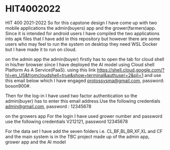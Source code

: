 # HIT4002022
HIT 400 2021-2022
So for this capstone design I have come up with two mobile applications the admin(buyers) app and the grower(farmers)app. Since it is intended for android users I have compiled the two applications into apk files that I have add in this repository but however there are some users who may feel to run the system on desktop they need WSL Docker but I have made it to run on cloud.

on the admin app the admin(buyer) firstly has to open the tab for cloud shell in his/her browser since I have deployed the AI model using Cloud shell Platform As A Service(PaaS). using this link https://shell.cloud.google.com/?hl=en_US&fromcloudshell=true&show=terminal&authuser=2&pli=1 and use this email below which I have engaged protossysma@gmail.com, password: boson900#.

Then for the log-in I have used two factor authentication so the admin(buyer) has to enter this email address.Use the following credentials admin@gmail.com, password : 12345678

on the growers app For the login I have used grower number and password use the following credentials V212121, password 12345678

For the data set I have add the seven folders i.e. CL,BF,BL,BR,XF,XL and CF and the main system is in the TBC project made up of the admin app, grower app and the AI model
